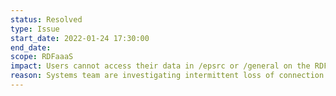 ```yaml
---
status: Resolved
type: Issue
start_date: 2022-01-24 17:30:00
end_date: 
scope: RDFaaaS
impact: Users cannot access their data in /epsrc or /general on the RDFaaS from ARCHER2 
reason: Systems team are investigating intermittent loss of connection between ARCHER2 and RDFaaS
---
```

